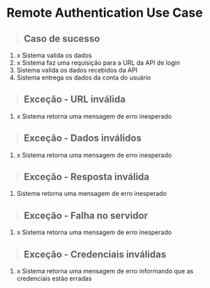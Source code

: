 # Remote Authentication Use Case

> ## Caso de sucesso

1. x Sistema valida os dados
2. x Sistema faz uma requisição para a URL da API de login
3. Sistema valida os dados recebidos da API
4. Sistema entrega os dados da conta do usuário

> ## Exceção - URL inválida

1. x Sistema retorna uma mensagem de erro inesperado

> ## Exceção - Dados inválidos

1. x Sistema retorna uma mensagem de erro inesperado

> ## Exceção - Resposta inválida

1. Sistema retorna uma mensagem de erro inesperado

> ## Exceção - Falha no servidor

1. x Sistema retorna uma mensagem de erro inesperado

> ## Exceção - Credenciais inválidas

1. x Sistema retorna uma mensagem de erro informando que as credenciais estão erradas
